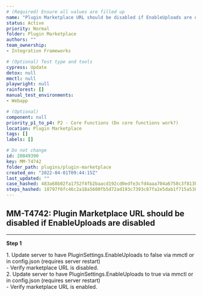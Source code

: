 ```yaml
---
# (Required) Ensure all values are filled up
name: "Plugin Marketplace URL should be disabled if EnableUploads are disabled"
status: Active
priority: Normal
folder: Plugin Marketplace
authors: ""
team_ownership: 
- Integration Frameworks

# (Optional) Test type and tools
cypress: Update
detox: null
mmctl: null
playwright: null
rainforest: []
manual_test_environments: 
- Webapp

# (Optional)
component: null
priority_p1_to_p4: P2 - Core Functions (Do core functions work?)
location: Plugin Marketplace
tags: []
labels: []

# Do not change
id: 20049390
key: MM-T4742
folder_path: plugins/plugin-marketplace
created_on: "2022-04-01T09:44:15Z"
last_updated: ""
case_hashed: 483a68b02fa1752f4fb2baacd192cd0edfe3cfd4aaa704a6758c3f813b5e689a86119370cf7669196a3c99c043340c27
steps_hashed: 18797f6fc46c2a18a5600fb5d72ad193c7393c87fa2e5dab1f715a5386d09346a1045fad6e350054bfe15e4b0d4d6bd9
---
```


## MM-T4742: Plugin Marketplace URL should be disabled if EnableUploads are disabled

---

**Step 1**

1\. Update server to have PluginSettings.EnableUploads to false via mmctl or in config.json (requires server restart)\
\- Verify marketplace URL is disabled.\
2\. Update server to have PluginSettings.EnableUploads to true via mmctl or in config.json (requires server restart)\
\- Verify marketplace URL is enabled.

